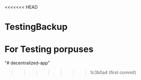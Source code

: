 <<<<<<< HEAD
# TestingBackup
For Testing porpuses
=======
"# decentralized-app" 
>>>>>>> 1c3b0a4 (first commit)
